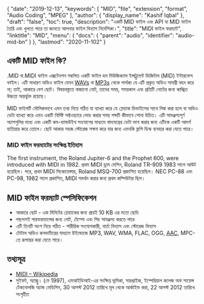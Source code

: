 {
  "date": "2019-12-13",
  "keywords": [
    "MID",
    "file",
    "extension",
    "format",
    "Audio Coding",
    "MPEG"
  ],
  "author": {
    "display_name": "Kashif Iqbal"
  },
  "draft": "false",
  "toc": true,
  "description": "একটি MID ফাইল এবং API যা MID ফাইল তৈরি এবং খুলতে পারে তা জানতে আপনার ফাইল বিন্যাস নির্দেশিকা।",
  "title": "MIDI ফাইল ফরম্যাট",
  "linktitle": "MID",
  "menu": {
    "docs": {
      "parent": "audio",
      "identifier": "audio-mid-bn"
    }
  },
  "lastmod": "2020-11-102"
}

## একটি MID ফাইল কি?

.MID বা.MIDI ফাইল এক্সটেনশন সম্বলিত একটি ফাইল হল মিউজিক্যাল ইন্সট্রুমেন্ট ডিজিটাল (MID) ইন্টারফেস ফাইল। এটি সাধারণ অডিও ফাইল যেমন [WAVs](/audio/wav/) বা [MP3s](/audio/mp3/) থেকে পার্থক্য যে এটি প্রকৃত অডিও সামগ্রী বহন করে না; তাই, আকারে বেশ ছোট। বিষয়বস্তুতে বাজানো নোট, তাদের সময়, সময়কাল এবং প্রতিটি নোটের জন্য কাঙ্খিত উচ্চতা অন্তর্ভুক্ত রয়েছে।

MID ফাইলটি মৌলিকভাবে এমন তথ্য নিয়ে গঠিত যা ব্যাখ্যা করে যে প্লেব্যাক ডিভাইসের সাথে লিঙ্ক করা হলে বা অডিও ডেটা ব্যাখ্যা করে এমন একটি নির্দিষ্ট সফ্টওয়্যারে লোড করার সময় শব্দটি কীভাবে শোনা উচিত। এটি সামঞ্জস্যপূর্ণ অ্যাপগুলির মধ্যে এবং একটি কম-ব্যান্ডউইথ সংযোগের মাধ্যমে বাদ্যযন্ত্রের ডেটা ভাগ করার জন্য এটিকে একটি আদর্শ হাতিয়ার করে তোলে। ছোট আকার সহজ স্টোরেজ সক্ষম করে যার জন্য এমনকি ফ্লপি ডিস্ক ব্যবহার করা যেতে পারে।

### MID ফাইল ফরম্যাটের সংক্ষিপ্ত ইতিহাস

The first instrument, the Roland Jupiter-6 and the Prophet 600, were introduced with MIDI in 1982. প্রথম MIDI ড্রাম মেশিন, Roland TR-909 1983 সালে আউট হয়েছিল। পরে, প্রথম MIDI সিকোয়েন্সার, Roland MSQ-700 প্রকাশিত হয়েছিল। NEC PC-88 এবং PC-98, 1982 সালে প্রকাশিত, MIDI সমর্থন করার জন্য প্রথম কম্পিউটার ছিল।

## MID ফাইল ফরম্যাট স্পেসিফিকেশন

 * আকারে ছোট - এক মিনিটের প্লেব্যাকের জন্য প্রায়ই 10 KB এর মতো ছোট৷
 * পছন্দসই পারফরম্যান্সের জন্য নোট, টেম্পো এবং পিচ সামঞ্জস্য করতে পারে
 * এটি তিনটি অংশ নিয়ে গঠিত - শারীরিক সংযোগকারী, বার্তা বিন্যাস এবং স্টোরেজ বিন্যাস
 * টোটাল অডিও কনভার্টারের মাধ্যমে উইন্ডোজে MP3, WAV, WMA, FLAC, OGG, [AAC](/audio/aac/), MPC-তে রূপান্তর করা যেতে পারে।

## তথ্যসূত্র

* [MIDI – Wikipedia](https://en.wikipedia.org/wiki/MIDI)
* সুইফট, অ্যান্ড্রু। (মে 1997), এমআইডিআই-এর সংক্ষিপ্ত ভূমিকা, সারপ্রাইজ, ইম্পেরিয়াল কলেজ অফ সায়েন্স টেকনোলজি অ্যান্ড মেডিসিন, 30 আগস্ট 2012 তারিখে মূল থেকে আর্কাইভ করা, 22 আগস্ট 2012 তারিখে সংগৃহীত

